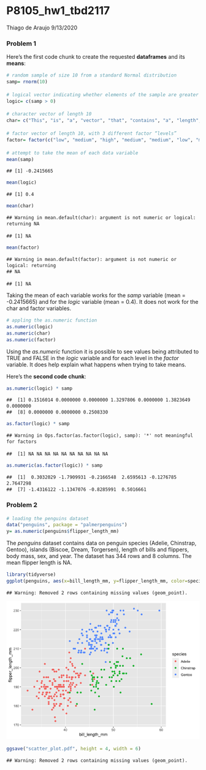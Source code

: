 P8105\_hw1\_tbd2117
================
Thiago de Araujo
9/13/2020

### Problem 1

Here’s the first code chunk to create the requested **dataframes** and
its **means**:

``` r
# random sample of size 10 from a standard Normal distribution
samp= rnorm(10)

# logical vector indicating whether elements of the sample are greater than 0
logic= c(samp > 0)

# character vector of length 10
char= c("This", "is", "a", "vector", "that", "contains", "a", "length", "of", "ten")

# factor vector of length 10, with 3 different factor “levels”
factor= factor(c("low", "medium", "high", "medium", "medium", "low", "medium", "low", "high", "low"))

# attempt to take the mean of each data variable
mean(samp)
```

    ## [1] -0.2415665

``` r
mean(logic)
```

    ## [1] 0.4

``` r
mean(char)
```

    ## Warning in mean.default(char): argument is not numeric or logical: returning NA

    ## [1] NA

``` r
mean(factor)
```

    ## Warning in mean.default(factor): argument is not numeric or logical: returning
    ## NA

    ## [1] NA

Taking the mean of each variable works for the *samp* variable (mean =
-0.2415665) and for the *logic* variable (mean = 0.4). It does not work
for the char and factor variables.

``` r
# appling the as.numeric function
as.numeric(logic)
as.numeric(char)
as.numeric(factor)
```

Using the *as.numeric* function it is possible to see values being
attributed to TRUE and FALSE in the *logic* variable and for each level
in the *factor* variable. It does help explain what happens when trying
to take means.

Here’s the **second code chunk**:

``` r
as.numeric(logic) * samp
```

    ##  [1] 0.1516014 0.0000000 0.0000000 1.3297806 0.0000000 1.3823649 0.0000000
    ##  [8] 0.0000000 0.0000000 0.2508330

``` r
as.factor(logic) * samp
```

    ## Warning in Ops.factor(as.factor(logic), samp): '*' not meaningful for factors

    ##  [1] NA NA NA NA NA NA NA NA NA NA

``` r
as.numeric(as.factor(logic)) * samp
```

    ##  [1]  0.3032029 -1.7909931 -0.2166548  2.6595613 -0.1276785  2.7647298
    ##  [7] -1.4316122 -1.1347076 -0.8285991  0.5016661

### Problem 2

``` r
# loading the penguins dataset
data("penguins", package = "palmerpenguins")
y= as.numeric(penguins$flipper_length_mm)
```

The *penguins* dataset contains data on penguin species (Adelie,
Chinstrap, Gentoo), islands (Biscoe, Dream, Torgersen), length of bills
and flippers, body mass, sex, and year. The dataset has 344 rows and 8
columns. The mean flipper length is NA.

``` r
library(tidyverse)
ggplot(penguins, aes(x=bill_length_mm, y=flipper_length_mm, color=species)) + geom_point()
```

    ## Warning: Removed 2 rows containing missing values (geom_point).

![](p8105_hw_tbd2117_files/figure-gfm/unnamed-chunk-2-1.png)<!-- -->

``` r
ggsave("scatter_plot.pdf", height = 4, width = 6)
```

    ## Warning: Removed 2 rows containing missing values (geom_point).
